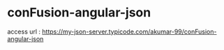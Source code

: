 # conFusion-angular-json

access url : https://my-json-server.typicode.com/akumar-99/conFusion-angular-json
